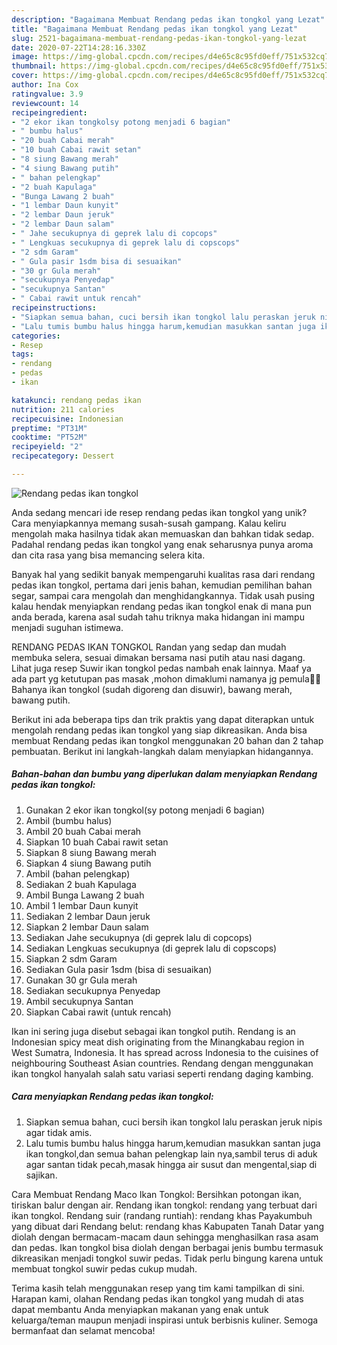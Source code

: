 ```yaml
---
description: "Bagaimana Membuat Rendang pedas ikan tongkol yang Lezat"
title: "Bagaimana Membuat Rendang pedas ikan tongkol yang Lezat"
slug: 2521-bagaimana-membuat-rendang-pedas-ikan-tongkol-yang-lezat
date: 2020-07-22T14:28:16.330Z
image: https://img-global.cpcdn.com/recipes/d4e65c8c95fd0eff/751x532cq70/rendang-pedas-ikan-tongkol-foto-resep-utama.jpg
thumbnail: https://img-global.cpcdn.com/recipes/d4e65c8c95fd0eff/751x532cq70/rendang-pedas-ikan-tongkol-foto-resep-utama.jpg
cover: https://img-global.cpcdn.com/recipes/d4e65c8c95fd0eff/751x532cq70/rendang-pedas-ikan-tongkol-foto-resep-utama.jpg
author: Ina Cox
ratingvalue: 3.9
reviewcount: 14
recipeingredient:
- "2 ekor ikan tongkolsy potong menjadi 6 bagian"
- " bumbu halus"
- "20 buah Cabai merah"
- "10 buah Cabai rawit setan"
- "8 siung Bawang merah"
- "4 siung Bawang putih"
- " bahan pelengkap"
- "2 buah Kapulaga"
- "Bunga Lawang 2 buah"
- "1 lembar Daun kunyit"
- "2 lembar Daun jeruk"
- "2 lembar Daun salam"
- " Jahe secukupnya di geprek lalu di copcops"
- " Lengkuas secukupnya di geprek lalu di copscops"
- "2 sdm Garam"
- " Gula pasir 1sdm bisa di sesuaikan"
- "30 gr Gula merah"
- "secukupnya Penyedap"
- "secukupnya Santan"
- " Cabai rawit untuk rencah"
recipeinstructions:
- "Siapkan semua bahan, cuci bersih ikan tongkol lalu peraskan jeruk nipis agar tidak amis."
- "Lalu tumis bumbu halus hingga harum,kemudian masukkan santan juga ikan tongkol,dan semua bahan pelengkap lain nya,sambil terus di aduk agar santan tidak pecah,masak hingga air susut dan mengental,siap di sajikan."
categories:
- Resep
tags:
- rendang
- pedas
- ikan

katakunci: rendang pedas ikan 
nutrition: 211 calories
recipecuisine: Indonesian
preptime: "PT31M"
cooktime: "PT52M"
recipeyield: "2"
recipecategory: Dessert

---
```



![Rendang pedas ikan tongkol](https://img-global.cpcdn.com/recipes/d4e65c8c95fd0eff/751x532cq70/rendang-pedas-ikan-tongkol-foto-resep-utama.jpg)

Anda sedang mencari ide resep rendang pedas ikan tongkol yang unik? Cara menyiapkannya memang susah-susah gampang. Kalau keliru mengolah maka hasilnya tidak akan memuaskan dan bahkan tidak sedap. Padahal rendang pedas ikan tongkol yang enak seharusnya punya aroma dan cita rasa yang bisa memancing selera kita.

Banyak hal yang sedikit banyak mempengaruhi kualitas rasa dari rendang pedas ikan tongkol, pertama dari jenis bahan, kemudian pemilihan bahan segar, sampai cara mengolah dan menghidangkannya. Tidak usah pusing kalau hendak menyiapkan rendang pedas ikan tongkol enak di mana pun anda berada, karena asal sudah tahu triknya maka hidangan ini mampu menjadi suguhan istimewa.

RENDANG PEDAS IKAN TONGKOL Randan yang sedap dan mudah membuka selera, sesuai dimakan bersama nasi putih atau nasi dagang. Lihat juga resep Suwir ikan tongkol pedas nambah enak lainnya. Maaf ya ada part yg ketutupan pas masak ,mohon dimaklumi namanya jg pemula🙏😄 Bahanya ikan tongkol (sudah digoreng dan disuwir), bawang merah, bawang putih.


Berikut ini ada beberapa tips dan trik praktis yang dapat diterapkan untuk mengolah rendang pedas ikan tongkol yang siap dikreasikan. Anda bisa membuat Rendang pedas ikan tongkol menggunakan 20 bahan dan 2 tahap pembuatan. Berikut ini langkah-langkah dalam menyiapkan hidangannya.

<!--inarticleads1-->

##### Bahan-bahan dan bumbu yang diperlukan dalam menyiapkan Rendang pedas ikan tongkol:

1. Gunakan 2 ekor ikan tongkol(sy potong menjadi 6 bagian)
1. Ambil  (bumbu halus)
1. Ambil 20 buah Cabai merah
1. Siapkan 10 buah Cabai rawit setan
1. Siapkan 8 siung Bawang merah
1. Siapkan 4 siung Bawang putih
1. Ambil  (bahan pelengkap)
1. Sediakan 2 buah Kapulaga
1. Ambil Bunga Lawang 2 buah
1. Ambil 1 lembar Daun kunyit
1. Sediakan 2 lembar Daun jeruk
1. Siapkan 2 lembar Daun salam
1. Sediakan  Jahe secukupnya (di geprek lalu di copcops)
1. Sediakan  Lengkuas secukupnya (di geprek lalu di copscops)
1. Siapkan 2 sdm Garam
1. Sediakan  Gula pasir 1sdm (bisa di sesuaikan)
1. Gunakan 30 gr Gula merah
1. Sediakan secukupnya Penyedap
1. Ambil secukupnya Santan
1. Siapkan  Cabai rawit (untuk rencah)


Ikan ini sering juga disebut sebagai ikan tongkol putih. Rendang is an Indonesian spicy meat dish originating from the Minangkabau region in West Sumatra, Indonesia. It has spread across Indonesia to the cuisines of neighbouring Southeast Asian countries. Rendang dengan menggunakan ikan tongkol hanyalah salah satu variasi seperti rendang daging kambing. 

<!--inarticleads2-->

##### Cara menyiapkan Rendang pedas ikan tongkol:

1. Siapkan semua bahan, cuci bersih ikan tongkol lalu peraskan jeruk nipis agar tidak amis.
1. Lalu tumis bumbu halus hingga harum,kemudian masukkan santan juga ikan tongkol,dan semua bahan pelengkap lain nya,sambil terus di aduk agar santan tidak pecah,masak hingga air susut dan mengental,siap di sajikan.


Cara Membuat Rendang Maco Ikan Tongkol: Bersihkan potongan ikan, tiriskan balur dengan air. Rendang ikan tongkol: rendang yang terbuat dari ikan tongkol. Rendang suir (randang runtiah): rendang khas Payakumbuh yang dibuat dari Rendang belut: rendang khas Kabupaten Tanah Datar yang diolah dengan bermacam-macam daun sehingga menghasilkan rasa asam dan pedas. Ikan tongkol bisa diolah dengan berbagai jenis bumbu termasuk dikreasikan menjadi tongkol suwir pedas. Tidak perlu bingung karena untuk membuat tongkol suwir pedas cukup mudah. 

Terima kasih telah menggunakan resep yang tim kami tampilkan di sini. Harapan kami, olahan Rendang pedas ikan tongkol yang mudah di atas dapat membantu Anda menyiapkan makanan yang enak untuk keluarga/teman maupun menjadi inspirasi untuk berbisnis kuliner. Semoga bermanfaat dan selamat mencoba!
